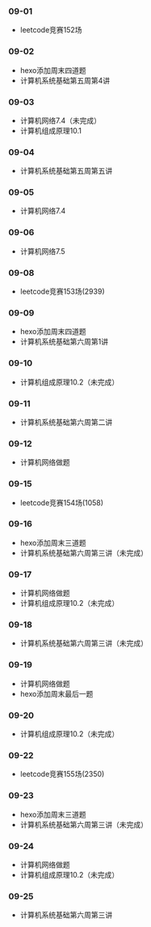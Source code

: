 ### 09-01
* leetcode竞赛152场
### 09-02
* hexo添加周末四道题
* 计算机系统基础第五周第4讲
### 09-03
* 计算机网络7.4（未完成）
* 计算机组成原理10.1
### 09-04
* 计算机系统基础第五周第五讲
### 09-05
* 计算机网络7.4
### 09-06
* 计算机网络7.5
### 09-08
* leetcode竞赛153场(2939)
### 09-09
* hexo添加周末四道题
* 计算机系统基础第六周第1讲
### 09-10
* 计算机组成原理10.2（未完成）
### 09-11
* 计算机系统基础第六周第二讲
### 09-12
* 计算机网络做题
### 09-15
* leetcode竞赛154场(1058)
### 09-16
* hexo添加周末三道题
* 计算机系统基础第六周第三讲（未完成）
### 09-17
* 计算机网络做题
* 计算机组成原理10.2（未完成）
### 09-18
* 计算机系统基础第六周第三讲（未完成）
### 09-19
* 计算机网络做题
* hexo添加周末最后一题
### 09-20
* 计算机组成原理10.2（未完成）
### 09-22
* leetcode竞赛155场(2350)
### 09-23
* hexo添加周末三道题
* 计算机系统基础第六周第三讲（未完成）
### 09-24
* 计算机网络做题
* 计算机组成原理10.2（未完成）
### 09-25
* 计算机系统基础第六周第三讲
